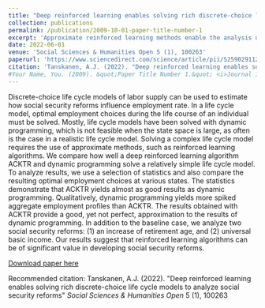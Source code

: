 ```yaml
---
title: "Deep reinforced learning enables solving rich discrete-choice life cycle models to analyze social security reforms"
collection: publications
permalink: /publication/2009-10-01-paper-title-number-1
excerpt: 'Approximate reinforced learning methods enable the analysis of consequences of social security reforms.'
date: 2022-06-01
venue: 'Social Sciences & Humanities Open 5 (1), 100263'
paperurl: 'https://www.sciencedirect.com/science/article/pii/S2590291122000171s'
citation: 'Tanskanen, A.J. (2022). "Deep reinforced learning enables solving rich discrete-choice life cycle models to analyze social security reforms" <i>Social Sciences & Humanities Open</i> 5 (1), 100263'
#Your Name, You. (2009). &quot;Paper Title Number 1.&quot; <i>Journal 1</i>. 1(1).'
---
```

Discrete-choice life cycle models of labor supply can be used to estimate how social security reforms influence employment rate. 
In a life cycle model, optimal employment choices during the life course of an individual must be solved. Mostly, life cycle models have been solved with dynamic programming, which is not feasible when the state space is large, as often is the case in a realistic life cycle model. Solving a complex life cycle model requires the use of approximate methods, such as reinforced learning algorithms. We compare how well a deep reinforced learning algorithm ACKTR and dynamic programming solve a relatively simple life cycle model. To analyze results, we use a selection of statistics and also compare the resulting optimal employment choices at various states. The statistics demonstrate that ACKTR yields almost as good results as dynamic programming. Qualitatively, dynamic programming yields more spiked aggregate employment profiles than ACKTR. The results obtained with ACKTR provide a good, yet not perfect, approximation to the results of dynamic programming. In addition to the baseline case, we analyze two social security reforms: (1) an increase of retirement age, and (2) universal basic income. Our results suggest that reinforced learning algorithms can be of significant value in developing social security reforms.

[Download paper here](http://ajtanskanen.github.io/files/paper1.pdf)

Recommended citation: Tanskanen, A.J. (2022). "Deep reinforced learning enables solving rich discrete-choice life cycle models to analyze social security reforms" <i>Social Sciences & Humanities Open</i> 5 (1), 100263